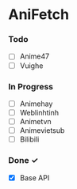 # AniFetch
### Todo

- [ ] Anime47 
- [ ] Vuighe 

### In Progress

- [ ] Animehay 
- [ ] Weblinhtinh
- [ ] Animetvn
- [ ] Animevietsub  
- [ ] Bilibili 

### Done ✓

- [x] Base API  

